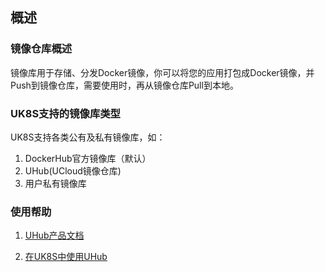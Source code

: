 ## 概述

### 镜像仓库概述

镜像库用于存储、分发Docker镜像，你可以将您的应用打包成Docker镜像，并Push到镜像仓库，需要使用时，再从镜像仓库Pull到本地。

### UK8S支持的镜像库类型

UK8S支持各类公有及私有镜像库，如：

1. DockerHub官方镜像库（默认）
2. UHub(UCloud镜像仓库)
3. 用户私有镜像库

### 使用帮助

1. [UHub产品文档](uhub/README)

2. [在UK8S中使用UHub](uk8s/dockerhub/using_uhub_in_uk8s)
